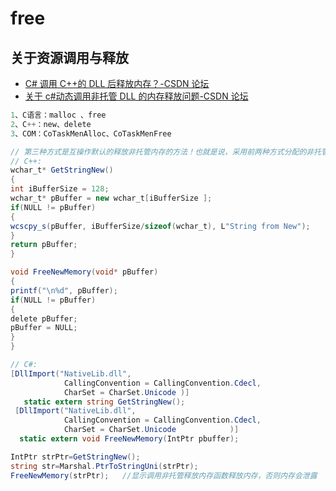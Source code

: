 # free

## 关于资源调用与释放

- [C# 调用 C++的 DLL 后释放内存？-CSDN 论坛](https://bbs.csdn.net/topics/370107479)
- [关于 c#动态调用非托管 DLL 的内存释放问题-CSDN 论坛](https://bbs.csdn.net/topics/390674645)

```c#
1、C语言：malloc 、free
2、C++：new、delete
3、COM：CoTaskMenAlloc、CoTaskMenFree

// 第三种方式是互操作默认的释放非托管内存的方法！也就是说，采用前两种方式分配的非托管内存，托管代码不能正确释放，必须由非托管方自己明确释放：
// C++:
wchar_t* GetStringNew()
{
int iBufferSize = 128;
wchar_t* pBuffer = new wchar_t[iBufferSize ];
if(NULL != pBuffer)
{
wcscpy_s(pBuffer, iBufferSize/sizeof(wchar_t), L"String from New");
}
return pBuffer;
}

void FreeNewMemory(void* pBuffer)
{
printf("\n%d", pBuffer);
if(NULL != pBuffer)
{
delete pBuffer;
pBuffer = NULL;
}
}

// C#:
[DllImport("NativeLib.dll",
            CallingConvention = CallingConvention.Cdecl,
            CharSet = CharSet.Unicode )]
   static extern string GetStringNew();
 [DllImport("NativeLib.dll",
            CallingConvention = CallingConvention.Cdecl,
            CharSet = CharSet.Unicode            )]
  static extern void FreeNewMemory(IntPtr pbuffer);

IntPtr strPtr=GetStringNew();
string str=Marshal.PtrToStringUni(strPtr);
FreeNewMemory(strPtr);   //显示调用非托管释放内存函数释放内存，否则内存会泄露
```
